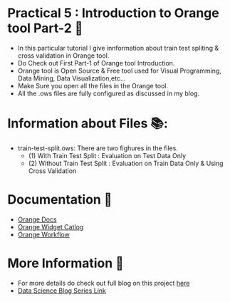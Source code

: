 
# Practical 5 : Introduction to Orange tool Part-2 🏹
* In this particular tutorial I give innformation about train test spliting & cross validation in Orange tool.
* Do Check out First Part-1 of Orange tool Introduction.
* Orange tool is Open Source & Free tool used for Visual Programming, Data Mining, Data Visualization,etc...
* Make Sure you open all the files in the Orange tool.
* All the .ows files are fully configured as discussed in my blog.

# Information about Files 📚:
* train-test-split.ows: There are two fighures in the files.
	* (1) With Train Test Split : Evaluation on Test Data Only
	* (2) Without Train Test Split : Evaluation on Train Data Only & Using Cross Validation

# Documentation 🎯
* [Orange Docs](https://orangedatamining.com/docs/)
* [Orange Widget Catlog](https://orangedatamining.com/widget-catalog/)
* [Orange Workflow](https://orangedatamining.com/workflows/)

# More Information 📩
* For more details do check out full blog on this project [here](https://manthan-bhikadiya.medium.com/data-science-introduction-to-orange-tool-part-2-c59d483d9716)
* [Data Science Blog Series Link](https://znap.link/manthan.bhikadiya)
